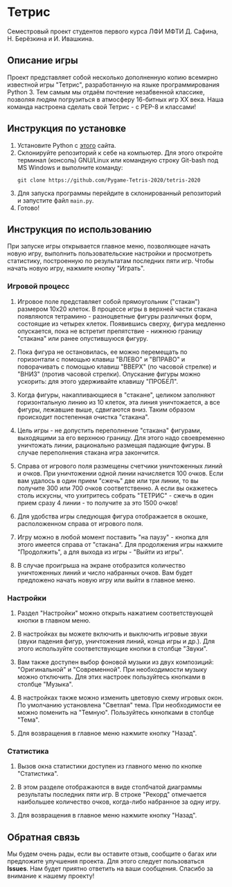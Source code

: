 # Тетрис

Семестровый проект студентов первого курса ЛФИ МФТИ Д. Сафина, Н. Берёзкина и И. Ивашкина.


## Описание игры

Проект представляет собой несколько дополненную копию всемирно известной игры "Тетрис", разработанную на языке
программирования Python 3. Тем самым мы отдаём почтение незабвенной классике, позволяя людям погрузиться в атмосферу
16-битных игр XX века. Наша команда настроена сделать свой Тетрис - с PEP-8 и классами!


## Инструкция по установке

1. Установите Python с [этого](https://www.python.org/downloads/) сайта.
2. Склонируйте репозиторий к себе на компьютер. Для этого откройте терминал (консоль) GNU/Linux или командную строку
Git-bash под MS Windows и выполните команду:
    ```
    git clone https://github.com/Pygame-Tetris-2020/tetris-2020
    ```
3. Для запуска программы перейдите в склонированный репозиторий и запустите файл `main.py`.
4. Готово!


## Инструкция по использованию

При запуске игры открывается главное меню, позволяющее начать новую игру, выполнить пользовательские настройки и
просмотреть статистику, построенную по результатам последних пяти игр. Чтобы начать новую игру, нажмите кнопку "Играть".


### Игровой процесс

1. Игровое поле представляет собой прямоугольник ("стакан") размером 10x20 клеток. В процессе игры в верхней части
стакана появляются тетрамино - разноцветные фигуры различных форм, состоящие из четырех клеток. Появившись сверху,
фигура медленно опускается, пока не встретит препятствие - нижнюю границу "стакана" или ранее опустившуюся фигуру.

2. Пока фигура не остановилась, ее можно перемещать по горизонтали с помощью клавиш "ВЛЕВО" и "ВПРАВО" и поворачивать с
помощью клавиш "ВВЕРХ" (по часовой стрелке) и "ВНИЗ" (против часовой стрелки). Опускание фигуры можно ускорить: для
этого удерживайте клавишу "ПРОБЕЛ".

3. Когда фигуры, накапливающиеся в "стакане", целиком заполняют горизонтальную линию из 10 клеток, эта линия
уничтожается, а все фигуры, лежавшие выше, сдвигаются вниз. Таким образом происходит постепенная очистка "стакана".

4. Цель игры - не допустить переполнение "стакана" фигурами, выходящими за его верхнюю границу. Для этого надо
своевременно уничтожать линии, рационально размещая падающие фигуры. В случае переполнения стакана игра закончится.

5. Справа от игрового поля размещены счетчики уничтоженных линий и очков. При уничтожении одной линии начисляется 100
очков. Если вам удалось в один прием "сжечь" две или три линии, то вы получите 300 или 700 очков соответственно.
А если вы окажетесь столь искусны, что ухитритесь собрать "ТЕТРИС" - сжечь в один прием сразу 4 линии - то получите
за это 1500 очков!

6. Для удобства игры следующая фигура отображается в окошке, расположенном справа от игрового поля.

7. Игру можно в любой момент поставить "на паузу" - кнопка для этого имеется справа от "стакана". Для продолжения игры
нажмите "Продолжить", а для выхода из игры - "Выйти из игры".

8. В случае проигрыша на экране отобразится количество уничтоженных линий и число набранных очков. Вам будет предложено
начать новую игру или выйти в главное меню.


### Настройки

1. Раздел "Настройки" можно открыть нажатием соответствующей кнопки в главном меню.

2. В настройках вы можете включить и выключить игровые звуки (звуки падения фигур, уничтожения линий, конца игры и др.).
Для этого используйте соответствующие кнопки в столбце "Звуки".

3. Вам также доступен выбор фоновой музыки из двух композиций: "Оригинальной" и "Современной". При необходимости музыку
можно отключить. Для этих настроек пользуйтесь кнопками в столбце "Музыка".

4. В настройках также можно изменить цветовую схему игровых окон. По умолчанию установлена "Светлая" тема. При
необходимости ее можно поменить на "Темную". Пользуйтесь кннопками в столбце "Тема".

5. Для возвращения в главное меню нажмите кнопку "Назад".


### Статистика

1. Вызов окна статистики доступен из главного меню по кнопке "Статистика".

2. В этом разделе отображаются в виде столбчатой диаграммы результаты последних пяти игр. В строке "Рекорд" отмечается
наибольшее количество очков, когда-либо набранное за одну игру.

3. Для возвращения в главное меню нажмите кнопку "Назад".


## Обратная связь

Мы будем очень рады, если вы оставите отзыв, сообщите о багах или предложите улучшения проекта. Для этого следует
пользоваться **Issues**. Нам будет приятно ответить на ваши сообщения. Спасибо за внимание к нашему проекту!